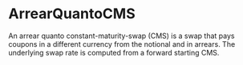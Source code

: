 # ArrearQuantoCMS
An arrear quanto constant-maturity-swap (CMS) is a swap that pays coupons in a different currency from the notional and in arrears. The underlying swap rate is computed from a forward starting CMS.
